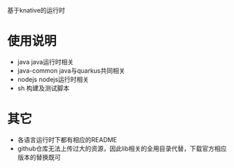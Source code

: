 基于knative的运行时
# 使用说明
- java java运行时相关
- java-common java与quarkus共同相关
- nodejs nodejs运行时相关
- sh 构建及测试脚本

# 其它
- 各语言运行时下都有相应的README
- github仓库无法上传过大的资源，因此lib相关的全用目录代替，下载官方相应版本的替换既可


